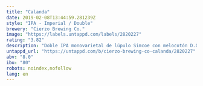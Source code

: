 ```yaml
---
title: "Calanda"
date: 2019-02-08T13:44:59.281239Z
style: "IPA - Imperial / Double"
brewery: "Cierzo Brewing Co."
image: "https://labels.untappd.com/labels/2820227"
rating: "3.82"
description: "Doble IPA monovarietal de lúpulo Simcoe con melocotón D.O. Calanda (Aragón). El melocotón se emplea de forma natural en la fermentación, consiguiendo así los fantásticos aromas y sabores que aporta este fruto."
untappd_url: "https://untappd.com/b/cierzo-brewing-co-calanda/2820227"
abv: "8.0"
ibu: "80"
robots: noindex,nofollow
lang: en
---
```

